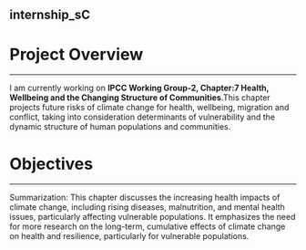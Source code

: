 ## internship_sC

# Project Overview
---
I am currently working on **IPCC Working Group-2, Chapter:7 Health, Wellbeing and the Changing Structure of Communities**.This chapter projects future risks of climate change for health, wellbeing, migration and conflict, taking into consideration determinants of vulnerability and the dynamic structure of human populations and communities. 

# Objectives
---
Summarization: This chapter discusses the increasing health impacts of climate change, including rising diseases, malnutrition, and mental health issues, particularly affecting vulnerable populations. It emphasizes the need for more research on the long-term, cumulative effects of climate change on health and resilience, particularly for vulnerable populations.
